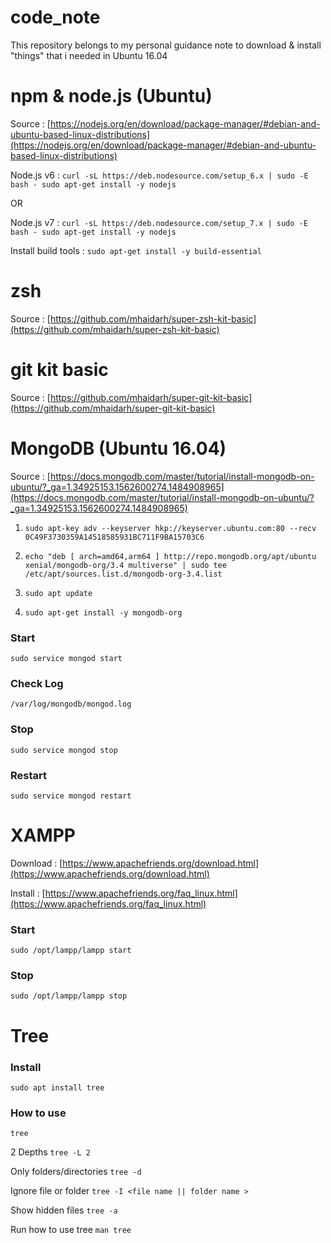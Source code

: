 # code_note
This repository belongs to my personal guidance note to download & install "things" that i needed in Ubuntu 16.04

# npm & node.js (Ubuntu)
Source :
[https://nodejs.org/en/download/package-manager/#debian-and-ubuntu-based-linux-distributions](https://nodejs.org/en/download/package-manager/#debian-and-ubuntu-based-linux-distributions)

Node.js v6 :
`curl -sL https://deb.nodesource.com/setup_6.x | sudo -E bash -
sudo apt-get install -y nodejs`

OR

Node.js v7 :
`curl -sL https://deb.nodesource.com/setup_7.x | sudo -E bash -
sudo apt-get install -y nodejs`

Install build tools :
`sudo apt-get install -y build-essential`

# zsh

Source :
[https://github.com/mhaidarh/super-zsh-kit-basic](https://github.com/mhaidarh/super-zsh-kit-basic)

# git kit basic

Source : [https://github.com/mhaidarh/super-git-kit-basic](https://github.com/mhaidarh/super-git-kit-basic)

# MongoDB (Ubuntu 16.04)

Source :
[https://docs.mongodb.com/master/tutorial/install-mongodb-on-ubuntu/?_ga=1.34925153.1562600274.1484908965](https://docs.mongodb.com/master/tutorial/install-mongodb-on-ubuntu/?_ga=1.34925153.1562600274.1484908965)

1. `sudo apt-key adv --keyserver hkp://keyserver.ubuntu.com:80 --recv 0C49F3730359A14518585931BC711F9BA15703C6`

2. `echo "deb [ arch=amd64,arm64 ] http://repo.mongodb.org/apt/ubuntu xenial/mongodb-org/3.4 multiverse" | sudo tee /etc/apt/sources.list.d/mongodb-org-3.4.list`

3. `sudo apt update`

4. `sudo apt-get install -y mongodb-org`

### Start
`sudo service mongod start`

### Check Log
`/var/log/mongodb/mongod.log`

### Stop
`sudo service mongod stop`

### Restart
`sudo service mongod restart`

# XAMPP
Download : [https://www.apachefriends.org/download.html](https://www.apachefriends.org/download.html)

Install : [https://www.apachefriends.org/faq_linux.html](https://www.apachefriends.org/faq_linux.html)

### Start
`sudo /opt/lampp/lampp start`

### Stop
`sudo /opt/lampp/lampp stop`

# Tree 
### Install
`sudo apt install tree`

### How to use
`tree`

2 Depths
`tree -L 2`

Only folders/directories
`tree -d`

Ignore file or folder
`tree -I <file name || folder name >`

Show hidden files
`tree -a`

Run how to use tree
`man tree`
